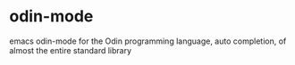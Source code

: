 # odin-mode
emacs odin-mode for the Odin programming language, auto completion, of almost the entire standard library
